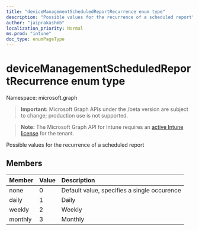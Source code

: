 ```yaml
---
title: "deviceManagementScheduledReportRecurrence enum type"
description: "Possible values for the recurrence of a scheduled report"
author: "jaiprakashmb"
localization_priority: Normal
ms.prod: "intune"
doc_type: enumPageType
---
```


# deviceManagementScheduledReportRecurrence enum type

Namespace: microsoft.graph

> **Important:** Microsoft Graph APIs under the /beta version are subject to change; production use is not supported.

> **Note:** The Microsoft Graph API for Intune requires an [active Intune license](https://go.microsoft.com/fwlink/?linkid=839381) for the tenant.

Possible values for the recurrence of a scheduled report

## Members
|Member|Value|Description|
|:---|:---|:---|
|none|0|Default value, specifies a single occurence|
|daily|1|Daily|
|weekly|2|Weekly|
|monthly|3|Monthly|




